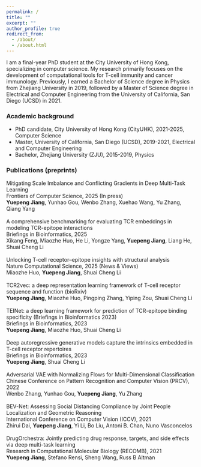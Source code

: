 ```yaml
---
permalink: /
title: ""
excerpt: ""
author_profile: true
redirect_from:
  - /about/
  - /about.html
---
```

I am a final-year PhD student at the City University of Hong Kong, specializing in computer science. My research primarily focuses on the development of computational tools for T-cell immunity and cancer immunology. Previously, I earned a Bachelor of Science degree in Physics from Zhejiang University in 2019, followed by a Master of Science degree in Electrical and Computer Engineering from the University of California, San Diego (UCSD) in 2021. <br />

<!-- A little bit of myself: I grew up in Shenzhen, a wonderful city in China. Playing the violin and sports are used to be my daily routine before my undergraduate study and I have earned the Level 10 Certification of Violin at my early age. I'm a life-long lover of the video game “Fantasy Westward Journey” (梦幻西游). Welcome to my [BiliBili channel!](https://space.bilibili.com/484406122?spm_id_from=333.1007.0.0). <br /> -->

<!-- [Resume)](https://jiangdada1221.github.io/files/CV_2021fall.pdf), updated in 2021-10 <br /> -->


### Academic background
- PhD candidate, City University of Hong Kong (CityUHK), 2021-2025, Computer Science <br />
- Master, University of California, San Diego (UCSD), 2019-2021, Electrical and Computer Engineering <br />
- Bachelor, Zhejiang University (ZJU), 2015-2019, Physics<br />  


### Publications (preprints) <br />
Mitigating Scale Imbalance and Conflicting Gradients in Deep Multi-Task Learning <br />
Frontiers of Computer Science, 2025 (In press) <br />
__Yuepeng Jiang__, Yunhao Gou, Wenbo Zhang, Xuehao Wang, Yu Zhang, Qiang Yang <br /> <br />
A comprehensive benchmarking for evaluating TCR embeddings in modeling TCR-epitope interactions <br />
Briefings in Bioinformatics, 2025 <br />
Xikang Feng, Miaozhe Huo, He Li, Yongze Yang, __Yuepeng Jiang__, Liang He, Shuai Cheng Li <br /><br />
Unlocking T-cell receptor–epitope insights with structural analysis <br />
Nature Computational Science, 2025 (News & Views) <br />
Miaozhe Huo, __Yuepeng Jiang__, Shuai Cheng Li <br /><br />
TCR2vec: a deep representation learning framework of T-cell receptor sequence and function (bioRxiv) <br />
__Yuepeng Jiang__, Miaozhe Huo, Pingping Zhang, Yiping Zou, Shuai Cheng Li <br /> <br />
TEINet: a deep learning framework for prediction of TCR-epitope binding specificity (Briefings in Bioinformatics 2023) <br />
Briefings in Bioinformatics, 2023 <br />
__Yuepeng Jiang__, Miaozhe Huo, Shuai Cheng Li <br /> <br />
Deep autoregressive generative models capture the intrinsics embedded in T-cell receptor repertoires <br />
Briefings in Bioinformatics, 2023 <br />
__Yuepeng Jiang__, Shuai Cheng Li <br /> <br />
Adversarial VAE with Normalizing Flows for Multi-Dimensional Classification <br />
Chinese Conference on Pattern Recognition and Computer Vision (PRCV), 2022 <br />
Wenbo Zhang, Yunhao Gou, __Yuepeng Jiang__, Yu Zhang <br /> <br />
BEV-Net: Assessing Social Distancing Compliance by Joint People Localization and Geometric Reasoning  <br />
International Conference on Computer Vision (ICCV), 2021 <br />
Zhirui Dai, __Yuepeng Jiang__, Yi Li, Bo Liu, Antoni B. Chan, Nuno Vasconcelos <br /> <br />
DrugOrchestra: Jointly predicting drug response, targets, and side effects via deep multi-task learning <br />
Research in Computational Molecular Biology (RECOMB), 2021 <br />
__Yuepeng Jiang__, Stefano Rensi, Sheng Wang, Russ B Altman <br /> <br />
